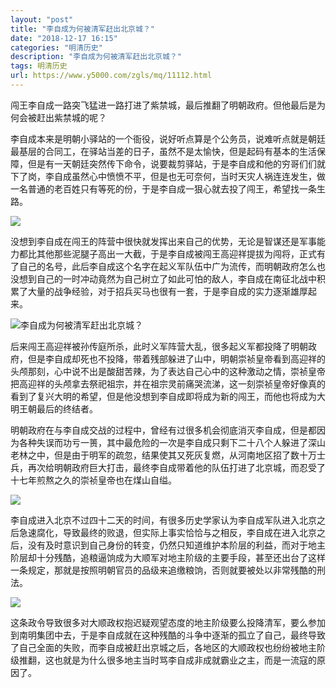 ```yaml
---
layout: "post"
title: "李自成为何被清军赶出北京城？"
date: "2018-12-17 16:15"
categories: "明清历史"
description: "李自成为何被清军赶出北京城？"
tags: 明清历史
url: https://www.y5000.com/zgls/mq/11112.html
---
```






闯王李自成一路突飞猛进一路打进了紫禁城，最后推翻了明朝政府。但他最后是为何会被赶出紫禁城的呢？

李自成本来是明朝小驿站的一个衙役，说好听点算是个公务员，说难听点就是朝廷最基层的合同工，在驿站当差的日子，虽然不是太愉快，但是起码有基本的生活保障，但是有一天朝廷突然传下命令，说要裁剪驿站，于是李自成和他的穷哥们们就下了岗，李自成虽然心中愤愤不平，但是也无可奈何，当时天灾人祸连连发生，做一名普通的老百姓只有等死的份，于是李自成一狠心就去投了闯王，希望找一条生路。

![](https://img.y5000.com/uploads/allimg/170117/15461262J-0.jpg)

没想到李自成在闯王的阵营中很快就发挥出来自己的优势，无论是智谋还是军事能力都比其他那些泥腿子高出一大截，于是李自成被闯王高迎祥提拔为闯将，正式有了自己的名号，此后李自成这个名字在起义军队伍中广为流传，而明朝政府怎么也没想到自己的一时冲动竟然为自己树立了如此可怕的敌人，李自成在南征北战中积累了大量的战争经验，对于招兵买马也很有一套，于是李自成的实力逐渐雄厚起来。

![李自成为何被清军赶出北京城？](/uploads/allimg/170117/6-1F11G5344C01.JPG)

后来闯王高迎祥被孙传庭所杀，此时义军阵营大乱，很多起义军都投降了明朝政府，但是李自成却死也不投降，带着残部躲进了山中，明朝崇祯皇帝看到高迎祥的头颅那刻，心中说不出是酸甜苦辣，为了表达自己心中的这种激动之情，崇祯皇帝把高迎祥的头颅拿去祭祀祖宗，并在祖宗灵前痛哭流涕，这一刻崇祯皇帝好像真的看到了复兴大明的希望，但是他没想到李自成即将成为新的闯王，而他也将成为大明王朝最后的终结者。

明朝政府在与李自成交战的过程中，曾经有过很多机会彻底消灭李自成，但是都因为各种失误而功亏一篑，其中最危险的一次是李自成只剩下二十八个人躲进了深山老林之中，但是由于明军的疏忽，结果使其又死灰复燃，从河南地区招了数十万士兵，再次给明朝政府巨大打击，最终李自成带着他的队伍打进了北京城，而忍受了十七年煎熬之久的崇祯皇帝也在煤山自缢。

![](https://img.y5000.com/uploads/allimg/170117/1546124059-1.jpg)

李自成进入北京不过四十二天的时间，有很多历史学家认为李自成军队进入北京之后急速腐化，导致最终的败退，但实际上事实恰恰与之相反，李自成在进入北京之后，没有及时意识到自己身份的转变，仍然只知道维护本阶层的利益，而对于地主阶层却十分残酷，追粮逼饷成为大顺军对地主阶级的主要手段，甚至还出台了这样一条规定，那就是按照明朝官员的品级来追缴粮饷，否则就要被处以非常残酷的刑法。

![](https://img.y5000.com/uploads/allimg/170117/154612C49-2.jpg)

这条政令导致很多对大顺政权抱迟疑观望态度的地主阶级要么投降清军，要么参加到南明集团中去，于是李自成就在这种残酷的斗争中逐渐的孤立了自己，最终导致了自己全面的失败，而李自成被赶出京城之后，各地区的大顺政权也纷纷被地主阶级推翻，这也就是为什么很多地主当时骂李自成非成就霸业之主，而是一流寇的原因了。
